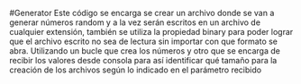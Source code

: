 #Generator
Este código se encarga se crear un archivo donde se van a generar números random y a la vez serán escritos en un archivo de cualquier extensión, también se utiliza la propiedad binary para poder lograr que el archivo escrito no sea de lectura sin importar con que formato se abra. 
Utilizando un bucle que crea los números y otro que se encarga de recibir los valores desde consola para así identificar qué tamaño para la creación de los archivos según lo indicado en el parámetro recibido
